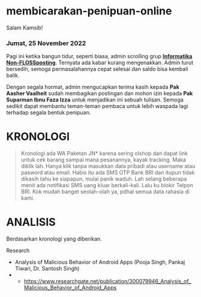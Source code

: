 # membicarakan-penipuan-online
Salam Kamsib!

### Jumat, 25 November 2022

Pagi ini ketika bangun tidur, seperti biasa, admin scrolling grup [**Informatika Non-FLOSSposting**](https://www.facebook.com/groups/informatika.cringeposting). Ternyata ada kabar kurang mengenakkan. Admin turut bersedih, semoga permasalahannya cepat selesai dan saldo bisa kembali balik.

Dengan segala hormat, admin mengucapkan terima kasih kepada **Pak Aasher Vaalheit** sudah membagikan postingan dan mohon izin kepada **Pak Suparman Ibnu Faza Izza** untuk menjadikan ini sebuah tulisan. Semoga sedikit dapat membantu teman-teman pembaca untuk lebih waspada lagi terhadap segala bentuk penipuan.

# KRONOLOGI 

> Kronologi ada WA Paketan JN* karena sering olshop dan dapat link untuk cek barang sampai mana pesanannya, kayak tracking. Maka diklik lah. Hanya klik tanpa masukkan data pribadi atau username atau pasword atau email. 
Habis itu ada SMS OTP Bank BRI dan itupun tidak dikasih tahu ke siapapun, mulai panik waduh. Lah selang beberapa menit ada notifikasi SMS uang kluar berkali-kali. 
Lalu ku blokir Telpon BRI. Kok mudah banget seolah-olah ya, pdhal semua data rahasia di kami. 



# ANALISIS
Berdasarkan kronologi yang diberikan. 

Research
- Analysis of Malicious Behavior of Android Apps (Pooja Singh, Pankaj Tiwari, Dr. Santosh Singh)
- - https://www.researchgate.net/publication/300079946_Analysis_of_Malicious_Behavior_of_Android_Apps
